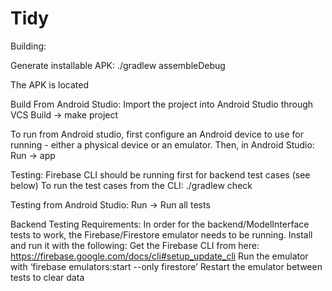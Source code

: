 # Tidy

Building:

Generate installable APK:
./gradlew assembleDebug

The APK is located

Build From Android Studio:
Import the project into Android Studio through VCS
Build -> make project

To run from Android studio, first configure an Android device to use for running - either a physical device or an emulator.
Then, in Android Studio:
Run -> app


Testing:
Firebase CLI should be running first for backend test cases (see below)
To run the test cases from the CLI:
./gradlew check

Testing from Android Studio:
Run -> Run all tests

Backend Testing Requirements:
In order for the backend/ModelInterface tests to work, the Firebase/Firestore emulator needs to be running. Install and run it with the following:
Get the Firebase CLI from here: https://firebase.google.com/docs/cli#setup_update_cli
Run the emulator with ‘firebase emulators:start --only firestore’
Restart the emulator between tests to clear data
